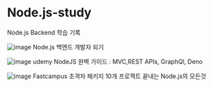 # Node.js-study
Node.js Backend 학습 기록

![image](https://github.com/KOO612/Node.js-study/assets/137463862/81fa1f3a-e81a-4ec8-9f12-e63bec27337f)
Node.js 백엔드 개발자 되기


![image](https://github.com/KOO612/Node.js-study/assets/137463862/f2cae893-b447-4f2a-b23a-4f2faf595696)
udemy
NodeJS 완벽 가이드 : MVC,REST APIs, GraphQl, Deno


![image](https://github.com/KOO612/Node.js-study/assets/137463862/fdbc1f7b-e90a-4a08-9781-1a48b407a0a5)
Fastcampus
초격차 패키지
10개 프로젝트 끝내는 Node.js의 모든것
